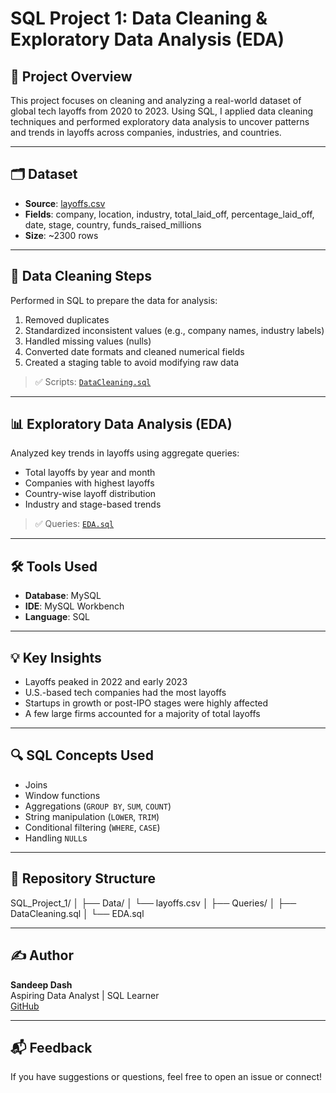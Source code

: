 # SQL Project 1: Data Cleaning & Exploratory Data Analysis (EDA)

## 📌 Project Overview

This project focuses on cleaning and analyzing a real-world dataset of global tech layoffs from 2020 to 2023. Using SQL, I applied data cleaning techniques and performed exploratory data analysis to uncover patterns and trends in layoffs across companies, industries, and countries.

---

## 🗂️ Dataset

- **Source**: [layoffs.csv](https://github.com/sandeep-chem/SQL_Project_1_DataCleaning_Exploratory_DataAnalysis/blob/main/layoffs.csv)
- **Fields**: company, location, industry, total_laid_off, percentage_laid_off, date, stage, country, funds_raised_millions
- **Size**: ~2300 rows

---

## 🧹 Data Cleaning Steps

Performed in SQL to prepare the data for analysis:

1. Removed duplicates
2. Standardized inconsistent values (e.g., company names, industry labels)
3. Handled missing values (nulls)
4. Converted date formats and cleaned numerical fields
5. Created a staging table to avoid modifying raw data

> ✅ Scripts: [`DataCleaning.sql`](https://github.com/sandeep-chem/SQL_Project_1_DataCleaning_Exploratory_DataAnalysis/blob/main/data_cleaning_layoffs.sql)

---

## 📊 Exploratory Data Analysis (EDA)

Analyzed key trends in layoffs using aggregate queries:

- Total layoffs by year and month
- Companies with highest layoffs
- Country-wise layoff distribution
- Industry and stage-based trends

> ✅ Queries: [`EDA.sql`](https://github.com/sandeep-chem/SQL_Project_1_DataCleaning_Exploratory_DataAnalysis/blob/main/exploratory_data_analysis_layoffs.sql)

---

## 🛠️ Tools Used

- **Database**: MySQL
- **IDE**: MySQL Workbench
- **Language**: SQL

---

## 💡 Key Insights

- Layoffs peaked in 2022 and early 2023
- U.S.-based tech companies had the most layoffs
- Startups in growth or post-IPO stages were highly affected
- A few large firms accounted for a majority of total layoffs

---

## 🔍 SQL Concepts Used

- Joins
- Window functions
- Aggregations (`GROUP BY`, `SUM`, `COUNT`)
- String manipulation (`LOWER`, `TRIM`)
- Conditional filtering (`WHERE`, `CASE`)
- Handling `NULL`s

---

## 📁 Repository Structure


SQL_Project_1/
│
├── Data/
│ └── layoffs.csv
│
├── Queries/
│ ├── DataCleaning.sql
│ └── EDA.sql


---

## ✍️ Author

**Sandeep Dash**  
Aspiring Data Analyst | SQL Learner  
[GitHub](https://github.com/sandeep-chem)

---

## 📬 Feedback

If you have suggestions or questions, feel free to open an issue or connect!
